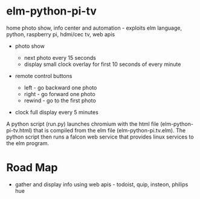 # elm-python-pi-tv
home photo show, info center and automation - exploits elm language, python, raspberry pi, hdmi/cec tv, web apis

- photo show
  - next photo every 15 seconds
  - display small clock overlay for first 10 seconds of every minute

- remote control buttons
  - left - go backward one photo
  - right - go forward one photo
  - rewind - go to the first photo

- clock full display every 5 minutes

A python script (run.py) launches chromium with the html file (elm-python-pi-tv.html) that is compiled from the elm file (elm-python-pi.tv.elm).
The python script then runs a falcon web service that provides linux services to the elm program.

# Road Map

- gather and display info using web apis - todoist, quip, insteon, philips hue
